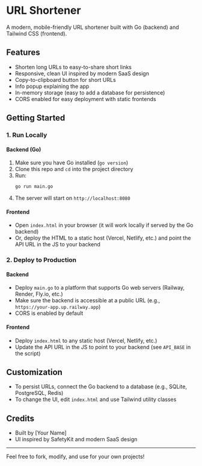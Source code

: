 # URL Shortener

A modern, mobile-friendly URL shortener built with Go (backend) and Tailwind CSS (frontend).

## Features
- Shorten long URLs to easy-to-share short links
- Responsive, clean UI inspired by modern SaaS design
- Copy-to-clipboard button for short URLs
- Info popup explaining the app
- In-memory storage (easy to add a database for persistence)
- CORS enabled for easy deployment with static frontends

## Getting Started

### 1. Run Locally

#### Backend (Go)
1. Make sure you have Go installed (`go version`)
2. Clone this repo and `cd` into the project directory
3. Run:
   ```sh
   go run main.go
   ```
4. The server will start on `http://localhost:8080`

#### Frontend
- Open `index.html` in your browser (it will work locally if served by the Go backend)
- Or, deploy the HTML to a static host (Vercel, Netlify, etc.) and point the API URL in the JS to your backend

### 2. Deploy to Production

#### Backend
- Deploy `main.go` to a platform that supports Go web servers (Railway, Render, Fly.io, etc.)
- Make sure the backend is accessible at a public URL (e.g., `https://your-app.up.railway.app`)
- CORS is enabled by default

#### Frontend
- Deploy `index.html` to any static host (Vercel, Netlify, etc.)
- Update the API URL in the JS to point to your backend (see `API_BASE` in the script)

## Customization
- To persist URLs, connect the Go backend to a database (e.g., SQLite, PostgreSQL, Redis)
- To change the UI, edit `index.html` and use Tailwind utility classes

## Credits
- Built by [Your Name]
- UI inspired by SafetyKit and modern SaaS design

---

Feel free to fork, modify, and use for your own projects! 